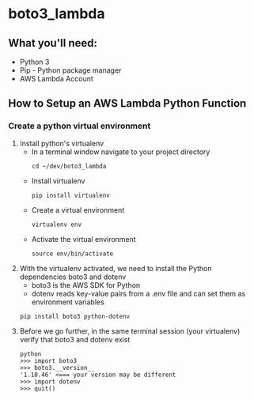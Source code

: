 # boto3_lambda
## What you'll need:
  - Python 3
  - Pip - Python package manager
  - AWS Lambda Account
  
## How to Setup an AWS Lambda Python Function
### Create a python virtual environment
1.  Install python's virtualenv
    - In a terminal window navigate to your project directory
      ```
      cd ~/dev/boto3_lambda
      ```
    - Install virtualenv
      ```
      pip install virtualenv
      ```
    - Create a virtual environment
      ```
      virtualenv env
      ```
    - Activate the virtual environment
      ```
      source env/bin/activate
      ```
2.  With the virtualenv activated, we need to install the Python dependencies boto3 and dotenv
      - boto3 is the AWS SDK for Python
      - dotenv reads key-value pairs from a .env file and can set them as environment variables
    ```
    pip install boto3 python-dotenv
    ```
3.  Before we go further, in the same terminal session (your virtualenv) verify that boto3 and dotenv exist
    ```
    python
    >>> import boto3
    >>> boto3.__version__
    '1.18.46' <=== your version may be different
    >>> import dotenv
    >>> quit()
    ```
